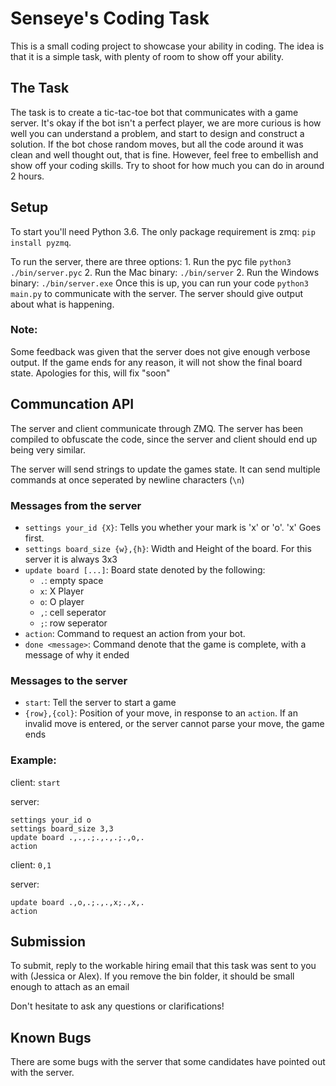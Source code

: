 # Senseye's Coding Task

This is a small coding project to showcase your ability in coding. The idea
is that it is a simple task, with plenty of room to show off your ability.

## The Task
The task is to create a tic-tac-toe bot that communicates with a game server.
It's okay if the bot isn't a perfect player, we are more curious is how well
you can understand a problem, and start to design and construct a solution. If
the bot chose random moves, but all the code around it was clean and well thought out,
that is fine. However, feel free to embellish and show off your coding skills.
Try to shoot for how much you can do in around 2 hours.

## Setup
To start you'll need Python 3.6.
The only package requirement is zmq: `pip install pyzmq`.

To run the server, there are three options:
    1. Run the pyc file `python3 ./bin/server.pyc`
    2. Run the Mac binary: `./bin/server`
    2. Run the Windows binary: `./bin/server.exe`
Once this is up, you can run your code `python3 main.py` to communicate with the server.
The server should give output about what is happening.

### Note:
Some feedback was given that the server does not give enough verbose output. 
If the game ends for any reason, it will not show the final board state.
Apologies for this, will fix "soon"

## Communcation API
The server and client communicate through ZMQ. The server has been compiled
to obfuscate the code, since the server and client should end up being very similar.

The server will send strings to update the games state. It can send multiple commands at
once seperated by newline characters (`\n`)

### Messages from the server
- `settings your_id {X}`: Tells you whether your mark is 'x' or 'o'. 'x' Goes first.
- `settings board_size {w},{h}`: Width and Height of the board. For this server it is always 3x3
- `update board [...]`: Board state denoted by the following:
    - `.`: empty space
    - `x`: X Player
    - `o`: O player
    - `,`: cell seperator
    - `;`: row seperator
- `action`: Command to request an action from your bot.
- `done <message>`: Command denote that the game is complete, with a message of why it ended

### Messages to the server
- `start`: Tell the server to start a game
- `{row},{col}`: Position of your move, in response to an `action`. If an invalid move is entered,
or the server cannot parse your move, the game ends

### Example:
client: `start`

server:
```
settings your_id o
settings board_size 3,3
update board .,.,.;.,.,.;.,o,.
action
```

client: `0,1`

server:
```
update board .,o,.;.,.,x;.,x,.
action
```

## Submission
To submit, reply to the workable hiring email that this task was sent to you with (Jessica or Alex). 
If you remove the bin folder, it should be small enough to attach as an email

Don't hesitate to ask any questions or clarifications!

## Known Bugs
There are some bugs with the server that some candidates have pointed out with the server. 


